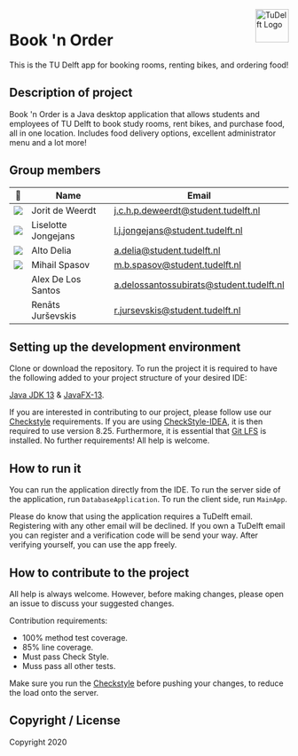 ﻿<a href="https://aimeos.org/">
    <img src="https://i.imgur.com/SsMKBfp.png" alt="TuDelft Logo" title="TuDelft" align="right" height="60
    " />
</a>

Book 'n Order
======================
This is the TU Delft app for booking rooms, renting bikes, and ordering food!

## Description of project
Book 'n Order is a Java desktop application that allows students and employees of TU Delft to book study rooms, rent bikes, and purchase food, all in one location. Includes food delivery options, excellent administrator menu and a lot more!

## Group members

| 📸 | Name | Email |
|---|---|---|
| ![](https://i.imgur.com/QOx3q2W.png) | Jorit de Weerdt | j.c.h.p.deweerdt@student.tudelft.nl |
| ![](https://imgur.com/nbPNECF.png) | Liselotte Jongejans | l.j.jongejans@student.tudelft.nl |
| ![](https://i.imgur.com/eK3Wqb0.jpg) | Alto Delia | a.delia@student.tudelft.nl |
| ![](https://i.imgur.com/kBzTAHD.jpg?1) | Mihail Spasov | m.b.spasov@student.tudelft.nl |
| ![]() | Alex De Los Santos | a.delossantossubirats@student.tudelft.nl |
| ![]() | Renāts Jurševskis | r.jursevskis@student.tudelft.nl |

## Setting up the development environment
Clone or download the repository. To run the project it is required to have the following added to your project structure of your desired IDE:

[Java JDK 13](https://www.oracle.com/java/technologies/javase-jdk13-downloads.html) & [JavaFX-13](https://openjfx.io/).

If you are interested in contributing to our project, please follow use our [Checkstyle](config/checkstyle/checkstyle.xml) requirements. If you are using [CheckStyle-IDEA](https://plugins.jetbrains.com/plugin/1065-checkstyle-idea), it is then required to use version 8.25. Furthermore, it is essential that [Git LFS](https://git-lfs.github.com/) is installed. No further requirements! All help is welcome.

## How to run it
You can run the application directly from the IDE. To run the server side of the application, run `DatabaseApplication`. To run the client side, run `MainApp`.

Please do know that using the application requires a TuDelft email. Registering with any other email will be declined. If you own a TuDelft email you can register and a verification code will be send your way. After verifying yourself, you can use the app freely.

## How to contribute to the project
All help is always welcome. However, before making changes, please open an issue to discuss your suggested changes.

Contribution requirements:
* 100% method test coverage.
* 85% line coverage.
* Must pass Check Style.
* Muss pass all other tests.

Make sure you run the [Checkstyle](config/checkstyle/checkstyle.xml) before pushing your changes, to reduce the load onto the server.

## Copyright / License
Copyright 2020